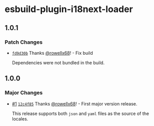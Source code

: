 # esbuild-plugin-i18next-loader

## 1.0.1

### Patch Changes

- [`fd9d30b`](https://github.com/rowellx68/esbuild-plugin-i18next-loader/commit/fd9d30b230dc8f6b5b5938de61577155f62c2d6b) Thanks [@rowellx68](https://github.com/rowellx68)! - Fix build

  Dependencies were not bundled in the build.

## 1.0.0

### Major Changes

- [#1](https://github.com/rowellx68/esbuild-plugin-i18next-loader/pull/1) [`12c4f85`](https://github.com/rowellx68/esbuild-plugin-i18next-loader/commit/12c4f853beb4d60754d5962a5e70dc1849b7191e) Thanks [@rowellx68](https://github.com/rowellx68)! - First major version release.

  This release supports both `json` and `yaml` files as the source of the locales.
